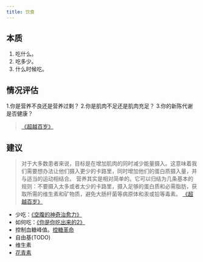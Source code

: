```yaml
---
title: 饮食
---
```


## 本质
1. 吃什么。
2. 吃多少。
3. 什么时候吃。

## 情况评估
1.你是营养不良还是营养过剩？
2.你是肌肉不足还是肌肉充足？
3.你的新陈代谢是否健康？
> [《超越百岁》](../resource/books/outlive.md)

## 建议
> 对于大多数患者来说，目标是在增加肌肉的同时减少能量摄入。这意味着我们需要想办法让他们摄入更少的卡路里，同时增加他们的蛋白质摄入量，并与适当的运动相结合。
> 营养其实是相对简单的。它可以归结为几条基本的规则：不要摄入太多或者太少的卡路里，摄入足够的蛋白质和必需脂肪，获取所需的维生素和矿物质，避免大肠杆菌等病原体和汞或铅等毒素。
> [《超越百岁》](../resource/books/outlive.md)

* 少吃：[《空腹的神奇治愈力》](./resource/eat-less.md) 
* 如何吃：[《你是你吃出来的2》](./resource/you-are-what-you-eat-2.md)
* 控制血糖峰值。[控糖革命](./resource/glucose-revolution.md)
* 自由基(TODO)
* 维生素
* [花青素](./resource/anthocyanidin.md)
